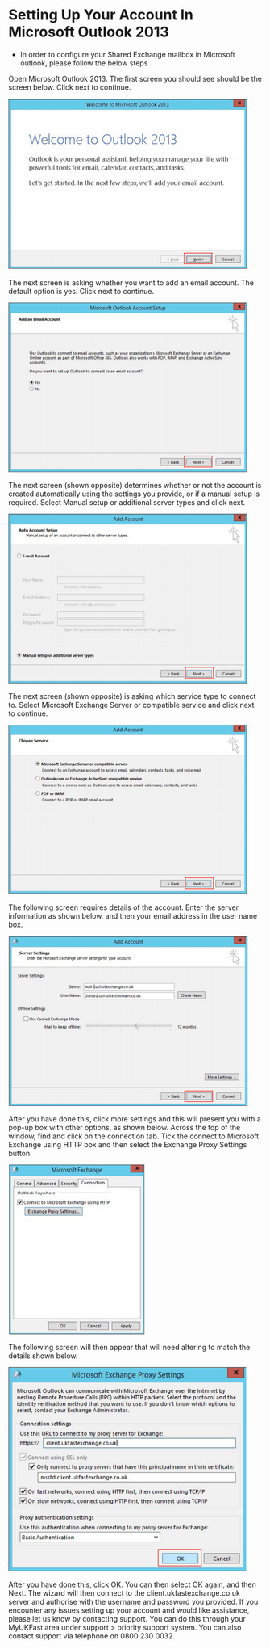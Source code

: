 # Setting Up Your Account In Microsoft Outlook 2013

* In order to configure your Shared Exchange mailbox in Microsoft outlook, please follow the below steps

Open Microsoft Outlook 2013. The first screen you should see should be the screen below. Click next to continue.

![Welcome](files/outlook/welcome.PNG)

The next screen is asking whether you want to add an email account. The default option is yes. Click next to continue.

![Add an E-mail Account](files/outlook/addaccount.PNG)

The next screen (shown opposite) determines whether or not the account is created automatically using the settings you provide, or if a manual setup is required. Select Manual setup or additional server types and click next.

![Manual Account Setup](files/outlook/manualaccount.PNG)

The next screen (shown opposite) is asking which service type to connect to. Select Microsoft Exchange Server or compatible service and click next to continue.

![Choose Service](files/outlook/choose.PNG)

The following screen requires details of the account. Enter the server information as shown below, and then your email address in the user name box.

![Server Settings](files/outlook/serversettings.PNG)

After you have done this, click more settings and this will present you with a pop-up box with other options, as shown below. Across the top of the window, find and click on the connection tab. Tick the connect to Microsoft Exchange using HTTP box and then select the Exchange Proxy Settings button.

![More options](files/outlook/moreoptions.PNG)

The following screen will then appear that will need altering to match the details shown below.

![proxy](files/outlook/proxy.PNG)

After you have done this, click OK. You can then select OK again, and then Next.
The wizard will then connect to the client.ukfastexchange.co.uk server and authorise with the username and password you provided.
If you encounter any issues setting up your account and would like assistance, please let us know by contacting support. You can do this through your MyUKFast area under support > priority support system.
You can also contact support via telephone on 0800 230 0032.
